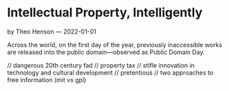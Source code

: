 # Intellectual Property, Intelligently

by Theo Henson — 2022-01-01

Across the world, on the first day of the year, previously inaccessible works are released into the public domain—observed as Public Domain Day.

// dangerous 20th century fad
// property tax
// stifle innovation in technology and cultural development
// pretentious
// two approaches to free information (mit vs gpl)

